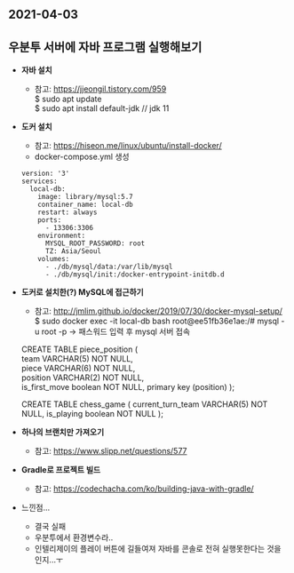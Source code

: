 ## 2021-04-03

## 우분투 서버에 자바 프로그램 실행해보기
- __자바 설치__
    - 참고: https://jjeongil.tistory.com/959  
    $ sudo apt update  
    $ sudo apt install default-jdk  // jdk 11

- __도커 설치__
    - 참고: https://hiseon.me/linux/ubuntu/install-docker/
    - docker-compose.yml 생성
    ```shell script
    version: '3'
    services:
      local-db:
        image: library/mysql:5.7
        container_name: local-db
        restart: always
        ports:
          - 13306:3306
        environment:
          MYSQL_ROOT_PASSWORD: root
          TZ: Asia/Seoul
        volumes:
          - ./db/mysql/data:/var/lib/mysql
          - ./db/mysql/init:/docker-entrypoint-initdb.d
    ```

- __도커로 설치한(?) MySQL에 접근하기__
    - 참고: http://jmlim.github.io/docker/2019/07/30/docker-mysql-setup/
    $ sudo docker exec -it local-db bash
    root@ee51fb36e1ae:/# mysql -u root -p
    -> 패스워드 입력 후 mysql 서버 접속
    
    CREATE TABLE piece_position (  
       team VARCHAR(5) NOT NULL,     
       piece VARCHAR(6) NOT NULL,     
       position VARCHAR(2) NOT NULL,     
       is_first_move boolean NOT NULL,
       primary key (position) 
    );
    
    CREATE TABLE chess_game (
        current_turn_team VARCHAR(5) NOT NULL,
        is_playing boolean NOT NULL
    );
    
- __하나의 브랜치만 가져오기__
    - 참고: https://www.slipp.net/questions/577

- __Gradle로 프로젝트 빌드__
    - 참고: https://codechacha.com/ko/building-java-with-gradle/
    
- 느낀점...
    - 결국 실패
    - 우분투에서 환경변수라..
    - 인텔리제이의 플레이 버튼에 길들여져 자바를 콘솔로 전혀 실행못한다는 것을 인지...ㅜ